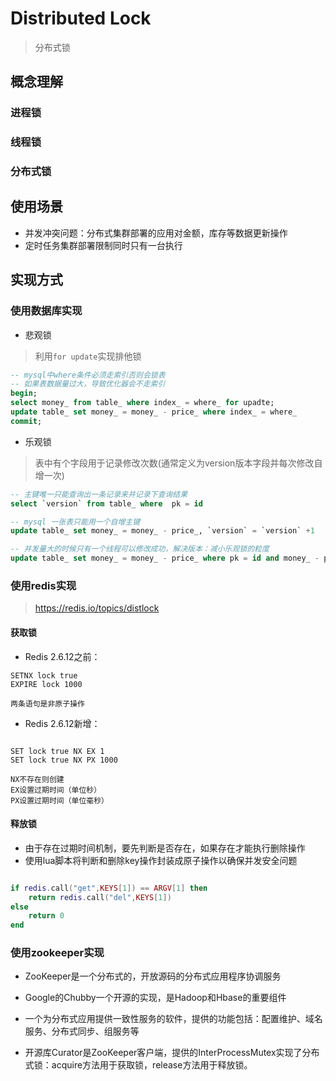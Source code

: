 # Distributed Lock
> 分布式锁

## 概念理解

### 进程锁

### 线程锁

### 分布式锁

## 使用场景

- 并发冲突问题：分布式集群部署的应用对金额，库存等数据更新操作
- 定时任务集群部署限制同时只有一台执行



## 实现方式

### 使用数据库实现
- 悲观锁
> 利用`for update`实现排他锁
```sql
-- mysql中where条件必须走索引否则会锁表
-- 如果表数据量过大，导致优化器会不走索引
begin;
select money_ from table_ where index_ = where_ for upadte;
update table_ set money_ = money_ - price_ where index_ = where_
commit; 

```


- 乐观锁
> 表中有个字段用于记录修改次数(通常定义为version版本字段并每次修改自增一次)

```sql
-- 主键唯一只能查询出一条记录来并记录下查询结果
select `version` from table_ where  pk = id

-- mysql 一张表只能用一个自增主键
update table_ set money_ = money_ - price_, `version` = `version` +1   where pk = id and `version` = (select_result)

-- 并发量大的时候只有一个线程可以修改成功，解决版本：减小乐观锁的粒度
update table_ set money_ = money_ - price_ where pk = id and money_ - price_ >= 0
``` 
### 使用redis实现

> https://redis.io/topics/distlock

#### 获取锁

- Redis 2.6.12之前：
```
SETNX lock true
EXPIRE lock 1000

两条语句是非原子操作

```
- Redis 2.6.12新增：

```

SET lock true NX EX 1
SET lock true NX PX 1000

NX不存在则创建
EX设置过期时间（单位秒）
PX设置过期时间（单位毫秒）
```

#### 释放锁

- 由于存在过期时间机制，要先判断是否存在，如果存在才能执行删除操作
- 使用lua脚本将判断和删除key操作封装成原子操作以确保并发安全问题
```lua

if redis.call("get",KEYS[1]) == ARGV[1] then
    return redis.call("del",KEYS[1])
else
    return 0
end
```

### 使用zookeeper实现

- ZooKeeper是一个分布式的，开放源码的分布式应用程序协调服务
- Google的Chubby一个开源的实现，是Hadoop和Hbase的重要组件
- 一个为分布式应用提供一致性服务的软件，提供的功能包括：配置维护、域名服务、分布式同步、组服务等

- 开源库Curator是ZooKeeper客户端，提供的InterProcessMutex实现了分布式锁：acquire方法用于获取锁，release方法用于释放锁。